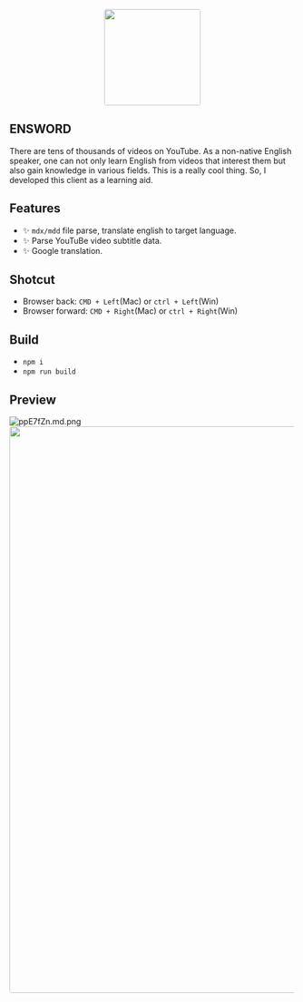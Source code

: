 <p align="center">
  <img width="170" style="border-radius: 4px;" src="https://www.webwise.ie/wp-content/uploads/2014/04/Slider8.jpg" />
</p>

## ENSWORD
There are tens of thousands of videos on YouTube. As a non-native English speaker, one can not only learn English from videos that interest them but also gain knowledge in various fields. This is a really cool thing. So, I developed this client as a learning aid.

## Features
- ✨ `mdx/mdd` file parse, translate english to target language.
- ✨ Parse YouTuBe video subtitle data.
- ✨ Google translation.

## Shotcut

- Browser back: `CMD + Left`(Mac) or `ctrl + Left`(Win)  
- Browser forward: `CMD + Right`(Mac) or `ctrl + Right`(Win)  

## Build
- `npm i`
- `npm run build`

## Preview
![ppE7fZn.md.png](https://s1.ax1x.com/2023/03/05/ppE7fZn.md.png)
<img width="1000" style="border-radius: 4px;" src="./preview.gif" />